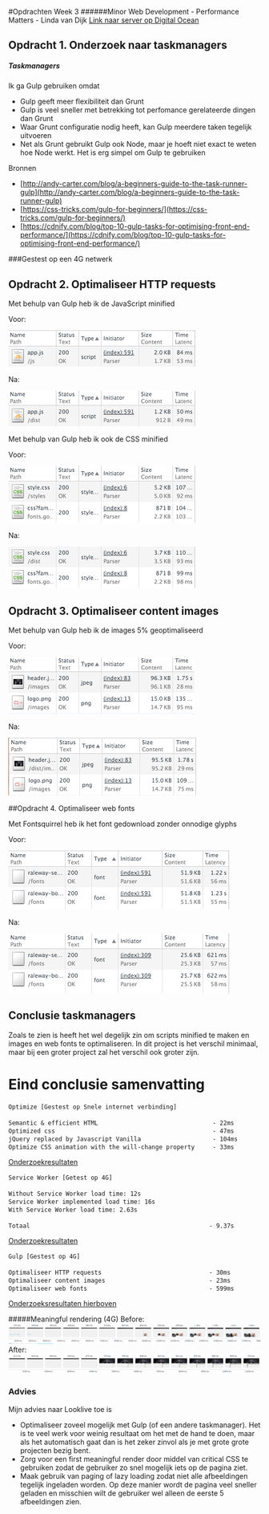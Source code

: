 #Opdrachten Week 3
######Minor Web Development - Performance Matters - Linda van Dijk
[Link naar server op Digital Ocean](https://looklive.lindavandijkdesign.nl/)

## Opdracht 1. Onderzoek naar taskmanagers

##### Taskmanagers

Ik ga Gulp gebruiken omdat

* Gulp geeft meer flexibiliteit dan Grunt
* Gulp is veel sneller met betrekking tot perfomance gerelateerde dingen dan Grunt
* Waar Grunt configuratie nodig heeft, kan Gulp meerdere taken tegelijk uitvoeren
* Net als Grunt gebruikt Gulp ook Node, maar je hoeft niet exact te weten hoe Node werkt. Het is erg simpel om Gulp te gebruiken

Bronnen

* [http://andy-carter.com/blog/a-beginners-guide-to-the-task-runner-gulp](http://andy-carter.com/blog/a-beginners-guide-to-the-task-runner-gulp)
* [https://css-tricks.com/gulp-for-beginners/](https://css-tricks.com/gulp-for-beginners/)
* [https://cdnify.com/blog/top-10-gulp-tasks-for-optimising-front-end-performance/](https://cdnify.com/blog/top-10-gulp-tasks-for-optimising-front-end-performance/)

###Gestest op een 4G netwerk

## Opdracht 2. Optimaliseer HTTP requests

Met behulp van Gulp heb ik de JavaScript minified

Voor:

![js](readmeImg/js1.png)

Na: 

![js](readmeImg/js2.png)


Met behulp van Gulp heb ik ook de CSS minified

Voor:

![js](readmeImg/css1.png)

Na: 

![js](readmeImg/css2.png)

## Opdracht 3. Optimaliseer content images

Met behulp van Gulp heb ik de images 5% geoptimaliseerd

Voor:

![js](readmeImg/img1.png)

Na: 

![js](readmeImg/img2.png)

##Opdracht 4. Optimaliseer web fonts

Met Fontsquirrel heb ik het font gedownload zonder onnodige glyphs

Voor:

![js](readmeImg/font1.png)

Na: 

![js](readmeImg/font3.png)

## Conclusie taskmanagers

Zoals te zien is heeft het wel degelijk zin om scripts minified te maken en images en web fonts te optimaliseren. In dit project is het verschil minimaal, maar bij een groter project zal het verschil ook groter zijn. 

# Eind conclusie samenvatting

```
Optimize [Gestest op Snele internet verbinding]

Semantic & efficient HTML                                - 22ms
Optimized css                                            - 47ms
jQuery replaced by Javascript Vanilla                    - 104ms
Optimize CSS animation with the will-change property     - 33ms

```
[Onderzoekresultaten](https://github.com/linda2912/looklive-server/tree/student/linda)

```
Service Worker [Getest op 4G]

Without Service Worker load time: 12s
Service Worker implemented load time: 16s
With Service Worker load time: 2.63s

Totaal													- 9.37s
```
[Onderzoekresultaten](https://github.com/linda2912/looklive-server/tree/serviceWorker/linda)

```
Gulp [Gestest op 4G]

Optimaliseer HTTP requests								- 30ms
Optimaliseer content images								- 23ms
Optimaliseer web fonts									- 599ms
```
[Onderzoeksresultaten hierboven](https://github.com/linda2912/looklive-server/tree/gulp/linda)

#####Meaningful rendering (4G)
Before:
![](readmeImg/screenshots1.png)
After:
![](readmeImg/screenshots2.png)

### Advies
Mijn advies naar Looklive toe is 
* Optimaliseer zoveel mogelijk met Gulp (of een andere taskmanager). Het is te veel werk voor weinig resultaat om het met de hand te doen, maar als het automatisch gaat dan is het zeker zinvol als je met grote grote projecten bezig bent.
* Zorg voor een first meaningful render door middel van critical CSS te gebruiken zodat de gebruiker zo snel mogelijk iets op de pagina ziet.
* Maak gebruik van paging of lazy loading zodat niet alle afbeeldingen tegelijk ingeladen worden. Op deze manier wordt de pagina veel sneller geladen en misschien wilt de gebruiker wel alleen de eerste 5 afbeeldingen zien.

